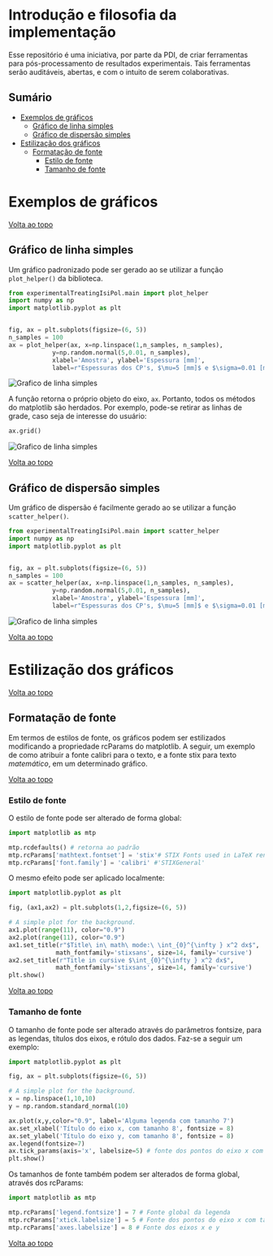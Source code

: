 # Introdução e filosofia da implementação

Esse repositório é uma iniciativa, por parte da PDI, de criar ferramentas para pós-processamento de resultados experimentais. Tais ferramentas serão auditáveis, abertas, e com o intuito de serem colaborativas.


## Sumário

- [Exemplos de gráficos](#exemplos-de-gráficos)
    - [Gráfico de linha simples](#gráfico-de-linha-simples)
    - [Gráfico de dispersão simples](#gráfico-de-dispersão-simples)
- [Estilização dos gráficos](#estilização-dos-gráficos)
    - [Formatação de fonte](#formatação-de-fonte)
        - [Estilo de fonte](#estilo-de-fonte)
        - [Tamanho de fonte](#tamanho-de-fonte)


# Exemplos de gráficos
[Volta ao topo](#introdução-e-filosofia-da-implementação)

## Gráfico de linha simples
Um gráfico padronizado pode ser gerado ao se utilizar a função `plot_helper()` da biblioteca. 

```python
from experimentalTreatingIsiPol.main import plot_helper
import numpy as np
import matplotlib.pyplot as plt


fig, ax = plt.subplots(figsize=(6, 5))
n_samples = 100
ax = plot_helper(ax, x=np.linspace(1,n_samples, n_samples), 
            y=np.random.normal(5,0.01, n_samples), 
            xlabel='Amostra', ylabel='Espessura [mm]', 
            label=r"Espessuras dos CP's, $\mu=5 [mm]$ e $\sigma=0.01 [mm]$")
```

![Grafico de linha simples](/Exemples/grafico_simples.svg "Grafico de linha simples")

A função retorna o próprio objeto do eixo, `ax`. Portanto, todos os métodos do matplotlib são herdados. Por exemplo, pode-se retirar as linhas de grade, caso seja de interesse do usuário:

```python
ax.grid()
```

![Grafico de linha simples](/Exemples/grafico_linha_simples_sem_grid.svg "Grafico de linha simples")

[Volta ao topo](#introdução-e-filosofia-da-implementação)

## Gráfico de dispersão simples
Um gráfico de dispersão é facilmente gerado ao se utilizar a função `scatter_helper()`.

```python
from experimentalTreatingIsiPol.main import scatter_helper
import numpy as np
import matplotlib.pyplot as plt


fig, ax = plt.subplots(figsize=(6, 5))
n_samples = 100
ax = scatter_helper(ax, x=np.linspace(1,n_samples, n_samples), 
            y=np.random.normal(5,0.01, n_samples), 
            xlabel='Amostra', ylabel='Espessura [mm]', 
            label=r"Espessuras dos CP's, $\mu=5 [mm]$ e $\sigma=0.01 [mm]$")
```

![Grafico de linha simples](/Exemples/grafico_dispersao.svg "Grafico de Dispersão")

[Volta ao topo](#introdução-e-filosofia-da-implementação)
# Estilização dos gráficos
[Volta ao topo](#introdução-e-filosofia-da-implementação)

## Formatação de fonte 
Em termos de estilos de fonte, os gráficos podem ser estilizados modificando a propriedade rcParams do matplotlib. A seguir, um exemplo de como atribuir a fonte calibri para o texto, e a fonte stix para texto *matemático*, em um determinado gráfico.

[Volta ao topo](#introdução-e-filosofia-da-implementação)

### Estilo de fonte
O estilo de fonte pode ser alterado de forma global:

```python
import matplotlib as mtp

mtp.rcdefaults() # retorna ao padrão
mtp.rcParams['mathtext.fontset'] = 'stix'# STIX Fonts used in LaTeX rendering. 
mtp.rcParams['font.family'] = 'calibri' #'STIXGeneral'
```
O mesmo efeito pode ser aplicado localmente:


```python
import matplotlib.pyplot as plt

fig, (ax1,ax2) = plt.subplots(1,2,figsize=(6, 5))

# A simple plot for the background.
ax1.plot(range(11), color="0.9")
ax2.plot(range(11), color="0.9")
ax1.set_title(r"$Title\ in\ math\ mode:\ \int_{0}^{\infty } x^2 dx$",
             math_fontfamily='stixsans', size=14, family='cursive')
ax2.set_title(r"Title in cursive $\int_{0}^{\infty } x^2 dx$",
             math_fontfamily='stixsans', size=14, family='cursive')
plt.show()
```
[Volta ao topo](#introdução-e-filosofia-da-implementação)

### Tamanho de fonte

O tamanho de fonte pode ser alterado através do parâmetros fontsize, para as legendas, títulos dos eixos, e rótulo dos dados. Faz-se a seguir um exemplo:

```python
import matplotlib.pyplot as plt

fig, ax = plt.subplots(figsize=(6, 5))

# A simple plot for the background.
x = np.linspace(1,10,10)
y = np.random.standard_normal(10)

ax.plot(x,y,color="0.9", label='Alguma legenda com tamanho 7')
ax.set_xlabel('Título do eixo x, com tamanho 8', fontsize = 8)
ax.set_ylabel('Título do eixo y, com tamanho 8', fontsize = 8)
ax.legend(fontsize=7)
ax.tick_params(axis='x', labelsize=5) # fonte dos pontos do eixo x com tamanho 5
plt.show()
```

Os tamanhos de fonte também podem ser alterados de forma global, através dos rcParams:

```python
import matplotlib as mtp

mtp.rcParams['legend.fontsize'] = 7 # Fonte global da legenda
mtp.rcParams['xtick.labelsize'] = 5 # Fonte dos pontos do eixo x com tamanho 5
mtp.rcParams['axes.labelsize'] = 8 # Fonte dos eixos x e y
```
[Volta ao topo](#introdução-e-filosofia-da-implementação)


